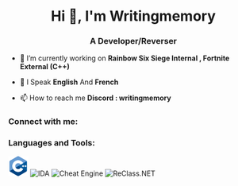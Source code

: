 <h1 align="center">Hi 👋, I'm Writingmemory</h1>
<h3 align="center">A Developer/Reverser</h3>

- 🔭 I’m currently working on **Rainbow Six Siege Internal , Fortnite External (C++)**

- 💬 I Speak **English** And **French**

- 📫 How to reach me **Discord : writingmemory**

<h3 align="left">Connect with me:</h3>
<p align="left">
</p>

<h3 align="left">Languages and Tools:</h3>
<p align="left">
  <a href="https://learncpp.com" target="_blank" rel="noreferrer" style="text-decoration: none;"> 
    <img src="https://raw.githubusercontent.com/devicons/devicon/master/icons/cplusplus/cplusplus-original.svg" alt="cplusplus" width="40" height="40"/> 
  </a> 
  <a href="https://hex-rays.com/ida-pro" target="_blank" rel="noreferrer" style="text-decoration: none;"> 
    <img src="https://static.wikitide.net/zenithwiki/0/0d/IDAIcon.png" alt="IDA" width="40" height="40"/> 
  </a>

  </a>
  <a href ="https://cheatengine.org" target="_blank" rel="noreferrer" style="text-decoration: none;">
     <img src="https://lh3.googleusercontent.com/J8FG9Zpp8V3ATTCfv9y78G223t8fyXTtm9rIcNrwog_ekf7rvE-hmRvkhis1_gQwjV66hAk4OgMX0leGyryhb9UCnvcHdUn1XcqaQPRd2S57ur40V49c=h60" alt="Cheat Engine" width="40" height="40"/>

  </a>

  </a>
  <a href ="https://github.com/ReClassNET/ReClass.NET" target="_blank" rel="noreferrer" style="text-decoration: none;">
     <img src="https://avatars.githubusercontent.com/u/36203059?s=200&v=4" alt="ReClass.NET" width="40" height="40"/>

  </a>

  
</p>

